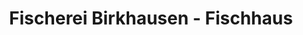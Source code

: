 ---
title: "Fischerei Birkhausen - Fischhaus"
url: /harth-poellnitz/fischerei-birkhausen-fischhaus/
shop: Fisch
---